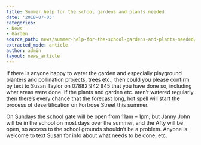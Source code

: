 ```yaml
---
title: Summer help for the school gardens and plants needed
date: '2018-07-03'
categories:
- News
- Garden
source_path: news/summer-help-for-the-school-gardens-and-plants-needed/index.html
extracted_mode: article
author: admin
layout: news_article
---
```


If there is anyone happy to water the garden and especially playground planters and pollination projects, trees etc., then could you please confirm by text to Susan Taylor on 07882 942 945 that you have done so, including what areas were done. If the plants and garden etc. aren’t watered regularly then there’s every chance that the forecast long, hot spell will start the process of desertification on Fortrose Street this summer.

On Sundays the school gate will be open from 11am – 1pm, but Janny John will be in the school on most days over the summer, and the Afty will be open, so access to the school grounds shouldn’t be a problem. Anyone is welcome to text Susan for info about what needs to be done, etc.
